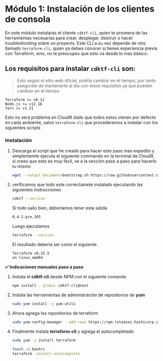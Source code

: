 # Módulo 1: Instalación de los clientes de consola

En este módulo instalarás el cliente `cdktf-cli`, quien te proveera de las herramientas necesarias para crear, desplegar, destruir o hacer troubleshooting sobre un proyecto. Este CLI a su vez depende de otro llamado `terraform-cli`, quien ya debes conocer si tienes experiencia previa con Terraform, sino, no te preocupes que esto va desde lo mas básico.

## Los requisitos para instalar `cdktf-cli` son:
> Esto según el sitio web oficial, podría cambiar en el tiempo, por tanto asegurate de mantenerte al día con estos requisitos ya que pueden cambiar en el tiempo

    Terraform >= v0.12
    Node.js >= v12.16
    Yarn >= v1.21
    
Esto no será problema en Cloud9 dado que todos estos vienen por defecto en cada ambiente, salvo `terraform-cli` que procederemos a instalar con los siguientes scripts

### Instalación


1. Descarga el script que he creado para hacer este paso mas expedito y simplememte ejecuta el siguiente commando en la terminal de Cloud9, si crees que esto es muy fácil, ve a la sección paso a paso para hacerlo tu mismo
    ```bash
    wget --output-document=bootstrap.sh https://raw.githubusercontent.com/hadock/CDKTF-From-Zero-to-Hero/master/Assets/scripts/bootstrap.sh && chmod u+x bootstrap.sh && ./bootstrap.sh
    ```

2. verificamos que todo este correctamete instalado ejecutando las siguientes instrucciones
    ```bash
    cdktf --version
    ```

    Si todo salio bien, deberiamos tener esta salida
    
    ```sh
    0.4.1-pre.265
    ```
    
    Luego ejecutamos 
    
    ```bash
    terraform --version
    ```
    
    El resultado debería ser como el siguiente
    
    ```bash
    Terraform v0.15.5
    on linux_amd64
    ```
    
**:white_check_mark: Indicaciones manuales paso a paso**

1. Instala el **cdktf-cli** desde NPM con el siguiente comando
    ```bash
    npm install --global cdktf-cli@next
    ```

1. Instala las herramientas de administración de repositorios de **yum**
    ```bash
    sudo yum install -y yum-utils
    ```
1. Ahora agrega los repositorios de terraform 
    ```bash
    sudo yum-config-manager --add-repo https://rpm.releases.hashicorp.com/AmazonLinux/hashicorp.repo
    ```
1. Finalmente instala **terraform-cli** y agrega el autocompletado 
    ```bash
    sudo yum -y install terraform
    ```

    ```bash
    touch ~/.bashrc
    terraform -install-autocomplete
    ```
 